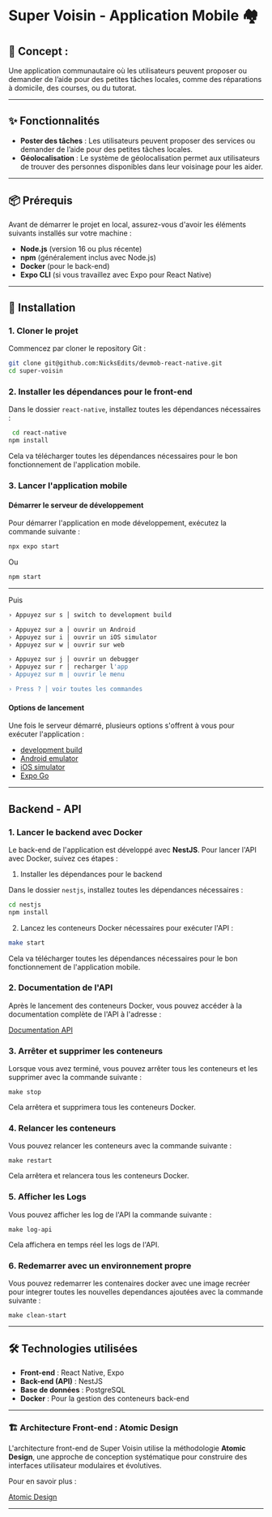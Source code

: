 # Super Voisin - Application Mobile 🏘️

## 📝 **Concept :**  
Une application communautaire où les utilisateurs peuvent proposer ou demander de l’aide pour des petites tâches locales, comme des réparations à domicile, des courses, ou du tutorat.

---

## ✨ Fonctionnalités

- **Poster des tâches** : Les utilisateurs peuvent proposer des services ou demander de l’aide pour des petites tâches locales.
- **Géolocalisation** : Le système de géolocalisation permet aux utilisateurs de trouver des personnes disponibles dans leur voisinage pour les aider.

---

## 📦 Prérequis

Avant de démarrer le projet en local, assurez-vous d'avoir les éléments suivants installés sur votre machine :

- **Node.js** (version 16 ou plus récente)
- **npm** (généralement inclus avec Node.js)
- **Docker** (pour le back-end)
- **Expo CLI** (si vous travaillez avec Expo pour React Native)

---

## 🚀 Installation

### 1. Cloner le projet

Commencez par cloner le repository Git :

```bash
git clone git@github.com:NicksEdits/devmob-react-native.git
cd super-voisin
```

### 2. Installer les dépendances pour le front-end

Dans le dossier `react-native`, installez toutes les dépendances nécessaires :

```bash
 cd react-native
npm install
```

Cela va télécharger toutes les dépendances nécessaires pour le bon fonctionnement de l'application mobile.

### 3. Lancer l'application mobile

#### Démarrer le serveur de développement

Pour démarrer l'application en mode développement, exécutez la commande suivante :

```bash
npx expo start
```
Ou
```bash
npm start
```

---

Puis 

```bash
› Appuyez sur s │ switch to development build

› Appuyez sur a │ ouvrir un Android
› Appuyez sur i │ ouvrir un iOS simulator
› Appuyez sur w │ ouvrir sur web

› Appuyez sur j │ ouvrir un debugger
› Appuyez sur r │ recharger l'app
› Appuyez sur m │ ouvrir le menu

› Press ? │ voir toutes les commandes
```


#### Options de lancement

Une fois le serveur démarré, plusieurs options s'offrent à vous pour exécuter l'application :

- [development build](https://docs.expo.dev/develop/development-builds/introduction/)
- [Android emulator](https://docs.expo.dev/workflow/android-studio-emulator/)
- [iOS simulator](https://docs.expo.dev/workflow/ios-simulator/)
- [Expo Go](https://expo.dev/go)

---

## Backend - API

### 1. Lancer le backend avec Docker

Le back-end de l'application est développé avec **NestJS**. Pour lancer l'API avec Docker, suivez ces étapes :

1. Installer les dépendances pour le backend

Dans le dossier `nestjs`, installez toutes les dépendances nécessaires :

```bash
cd nestjs
npm install
```
2. Lancez les conteneurs Docker nécessaires pour exécuter l'API :

```bash
make start
```

Cela va télécharger toutes les dépendances nécessaires pour le bon fonctionnement de l'application mobile.

### 2. Documentation de l'API

Après le lancement des conteneurs Docker, vous pouvez accéder à la documentation complète de l'API à l'adresse :

<a href="http:localhost:3000/api" target="_blank" rel="noopener noreferrer">Documentation API</a>

### 3. Arrêter et supprimer les conteneurs

Lorsque vous avez terminé, vous pouvez arrêter tous les conteneurs et les supprimer avec la commande suivante :

    make stop

Cela arrêtera et supprimera tous les conteneurs Docker.

### 4. Relancer les conteneurs

Vous pouvez relancer les conteneurs avec la commande suivante :

    make restart
    
Cela arrêtera et relancera tous les conteneurs Docker.

### 5. Afficher les Logs 

Vous pouvez afficher les log de l'API la commande suivante :

    make log-api
    
Cela affichera en temps réel les logs de l'API.

### 6. Redemarrer avec un environnement propre 

Vous pouvez redemarrer les contenaires docker avec une image recréer pour integrer toutes les nouvelles dependances ajoutées avec la commande suivante :

    make clean-start
    

---

## 🛠 Technologies utilisées

- **Front-end** : React Native, Expo
- **Back-end (API)** : NestJS
- **Base de données** : PostgreSQL
- **Docker** : Pour la gestion des conteneurs back-end

---

### 🏗️ Architecture Front-end : Atomic Design

L'architecture front-end de Super Voisin utilise la méthodologie **Atomic Design**, une approche de conception systématique pour construire des interfaces utilisateur modulaires et évolutives.

Pour en savoir plus :

[Atomic Design](https://rjroopal.medium.com/atomic-design-pattern-structuring-your-react-application-970dd57520f8)

---
